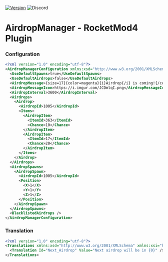 [![Version](https://img.shields.io/github/release/RestoreMonarchyPlugins/AirdropManager.svg)](https://github.com/RestoreMonarchyPlugins/AirdropManager/releases) ![Discord](https://discordapp.com/api/guilds/520355060312440853/widget.png)
# AirdropManager - RocketMod4 Plugin

### Configuration

```xml
<?xml version="1.0" encoding="utf-8"?>
<AirdropManagerConfiguration xmlns:xsd="http://www.w3.org/2001/XMLSchema" xmlns:xsi="http://www.w3.org/2001/XMLSchema-instance">
  <UseDefaultSpawns>true</UseDefaultSpawns>
  <UseDefaultAirdrops>false</UseDefaultAirdrops>
  <AirdropMessage>{size=17}{color=magenta}{i}Airdrop{/i} is coming!{/color}{/size}</AirdropMessage>
  <AirdropMessageIcon>https://i.imgur.com/JCDmlqI.png</AirdropMessageIcon>
  <AirdropInterval>3600</AirdropInterval>
  <Airdrops>
    <Airdrop>
      <AirdropId>1005</AirdropId>
      <Items>
        <AirdropItem>
          <ItemId>363</ItemId>
          <Chance>10</Chance>
        </AirdropItem>
        <AirdropItem>
          <ItemId>17</ItemId>
          <Chance>20</Chance>
        </AirdropItem>
      </Items>
    </Airdrop>
  </Airdrops>
  <AirdropSpawns>
    <AirdropSpawn>
      <AirdropId>1005</AirdropId>
      <Position>
        <X>1</X>
        <Y>1</Y>
        <Z>1</Z>
      </Position>
    </AirdropSpawn>
  </AirdropSpawns>
  <BlacklistedAirdrops />
</AirdropManagerConfiguration>
```

### Translation

```xml
<?xml version="1.0" encoding="utf-8"?>
<Translations xmlns:xsd="http://www.w3.org/2001/XMLSchema" xmlns:xsi="http://www.w3.org/2001/XMLSchema-instance">
  <Translation Id="Next_Airdrop" Value="Next airdrop will be in {0}" />
</Translations>
```
